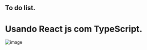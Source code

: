 ## To do list.
# Usando React js com TypeScript.
![image](https://user-images.githubusercontent.com/89158507/150145812-cff9a65b-0fdc-4327-a920-f9a3db4bebd9.png)
